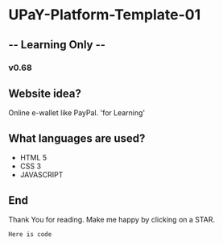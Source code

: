 # UPaY-Platform-Template-01
## -- Learning Only --
### v0.68

## Website idea?

Online e-wallet like PayPal. 'for Learning'

## What languages are used?
- HTML 5
- CSS 3
- JAVASCRIPT


## End

Thank You for reading. Make me happy by clicking on a STAR. 
```
Here is code
```
